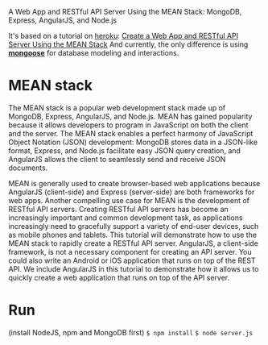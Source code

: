 A Web App and RESTful API Server Using the MEAN Stack:
MongoDB, Express, AngularJS, and Node.js

It's based on a tutorial on [heroku](http://heroku.com):
[Create a Web App and RESTful API Server Using the MEAN Stack](https://github.com/facebook/react/wiki/Sites-Using-React)
And currently, the only difference is using [**mongoose**](http://mongoosejs.com/) for database modeling and interactions.

# MEAN stack
The MEAN stack is a popular web development stack made up of MongoDB, Express, AngularJS, and Node.js. MEAN has gained popularity because it allows developers to program in JavaScript on both the client and the server. The MEAN stack enables a perfect harmony of JavaScript Object Notation (JSON) development: MongoDB stores data in a JSON-like format, Express, and Node.js facilitate easy JSON query creation, and AngularJS allows the client to seamlessly send and receive JSON documents.

MEAN is generally used to create browser-based web applications because AngularJS (client-side) and Express (server-side) are both frameworks for web apps. Another compelling use case for MEAN is the development of RESTful API servers. Creating RESTful API servers has become an increasingly important and common development task, as applications increasingly need to gracefully support a variety of end-user devices, such as mobile phones and tablets. This tutorial will demonstrate how to use the MEAN stack to rapidly create a RESTful API server.
AngularJS, a client-side framework, is not a necessary component for creating an API server. You could also write an Android or iOS application that runs on top of the REST API. We include AngularJS in this tutorial to demonstrate how it allows us to quickly create a web application that runs on top of the API server.


# Run
(install NodeJS, npm and MongoDB first)
`$ npm install`
 `$ node server.js`









































